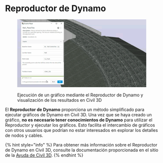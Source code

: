 # Reproductor de Dynamo

<figure><img src="../.gitbook/assets/Rail_PlaceTies_Player (1).gif" alt=""><figcaption><p>Ejecución de un gráfico mediante el Reproductor de Dynamo y visualización de los resultados en Civil 3D</p></figcaption></figure>

El **Reproductor de Dynamo** proporciona un método simplificado para ejecutar gráficos de Dynamo en Civil 3D. Una vez que se haya creado un gráfico, **no es necesario tener conocimientos de Dynamo** para utilizar el Reproductor y ejecutar los gráficos. Esto facilita el intercambio de gráficos con otros usuarios que podrían no estar interesados en explorar los detalles de nodos y cables.

{% hint style="info" %}
Para obtener más información sobre el Reproductor de Dynamo en Civil 3D, consulte la documentación proporcionada en el sitio de la [Ayuda de Civil 3D](https://help.autodesk.com/view/CIV3D/2025/ESP/?guid=dynamo_player).
{% endhint %}
